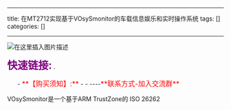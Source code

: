 
--- 
title:  在MT2712实现基于VOsySmonitor的车载信息娱乐和实时操作系统 
tags: []
categories: [] 

---
<img src="https://img-blog.csdnimg.cn/cd0de6cd4f0d4196a4c5a00bfd51c433.png" alt="在这里插入图片描述"> 

>  
 <font color="purple" size="5">**快速链接:**</font> .   
 <ul>
  -  <font color="red" size="3">**【购买须知】:**</font>
  - 
  -  ----<font color="red" size="3">**联系方式-加入交流群**</font>
 </ul> 


VOsySmonitor是一个基于ARM TrustZone的 ISO 26262
